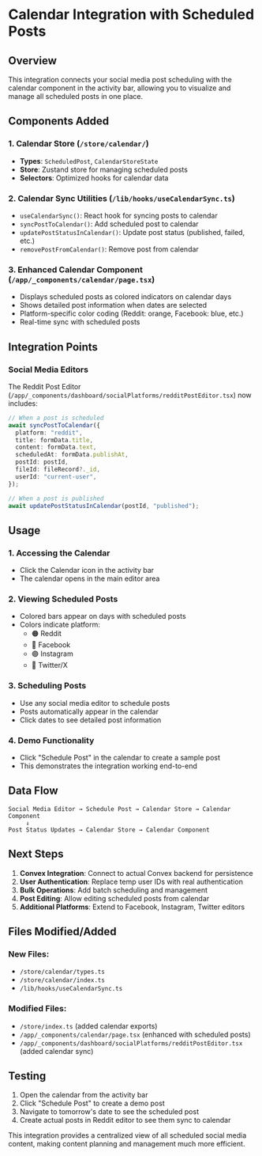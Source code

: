 # Calendar Integration with Scheduled Posts

## Overview

This integration connects your social media post scheduling with the calendar component in the activity bar, allowing you to visualize and manage all scheduled posts in one place.

## Components Added

### 1. Calendar Store (`/store/calendar/`)

- **Types**: `ScheduledPost`, `CalendarStoreState`
- **Store**: Zustand store for managing scheduled posts
- **Selectors**: Optimized hooks for calendar data

### 2. Calendar Sync Utilities (`/lib/hooks/useCalendarSync.ts`)

- `useCalendarSync()`: React hook for syncing posts to calendar
- `syncPostToCalendar()`: Add scheduled post to calendar
- `updatePostStatusInCalendar()`: Update post status (published, failed, etc.)
- `removePostFromCalendar()`: Remove post from calendar

### 3. Enhanced Calendar Component (`/app/_components/calendar/page.tsx`)

- Displays scheduled posts as colored indicators on calendar days
- Shows detailed post information when dates are selected
- Platform-specific color coding (Reddit: orange, Facebook: blue, etc.)
- Real-time sync with scheduled posts

## Integration Points

### Social Media Editors

The Reddit Post Editor (`/app/_components/dashboard/socialPlatforms/redditPostEditor.tsx`) now includes:

```typescript
// When a post is scheduled
await syncPostToCalendar({
  platform: "reddit",
  title: formData.title,
  content: formData.text,
  scheduledAt: formData.publishAt,
  postId: postId,
  fileId: fileRecord?._id,
  userId: "current-user",
});

// When a post is published
await updatePostStatusInCalendar(postId, "published");
```

## Usage

### 1. Accessing the Calendar

- Click the Calendar icon in the activity bar
- The calendar opens in the main editor area

### 2. Viewing Scheduled Posts

- Colored bars appear on days with scheduled posts
- Colors indicate platform:
  - 🟠 Reddit
  - 🔵 Facebook
  - 🟣 Instagram
  - 🔷 Twitter/X

### 3. Scheduling Posts

- Use any social media editor to schedule posts
- Posts automatically appear in the calendar
- Click dates to see detailed post information

### 4. Demo Functionality

- Click "Schedule Post" in the calendar to create a sample post
- This demonstrates the integration working end-to-end

## Data Flow

```
Social Media Editor → Schedule Post → Calendar Store → Calendar Component
     ↓
Post Status Updates → Calendar Store → Calendar Component
```

## Next Steps

1. **Convex Integration**: Connect to actual Convex backend for persistence
2. **User Authentication**: Replace temp user IDs with real authentication
3. **Bulk Operations**: Add batch scheduling and management
4. **Post Editing**: Allow editing scheduled posts from calendar
5. **Additional Platforms**: Extend to Facebook, Instagram, Twitter editors

## Files Modified/Added

### New Files:

- `/store/calendar/types.ts`
- `/store/calendar/index.ts`
- `/lib/hooks/useCalendarSync.ts`

### Modified Files:

- `/store/index.ts` (added calendar exports)
- `/app/_components/calendar/page.tsx` (enhanced with scheduled posts)
- `/app/_components/dashboard/socialPlatforms/redditPostEditor.tsx` (added calendar sync)

## Testing

1. Open the calendar from the activity bar
2. Click "Schedule Post" to create a demo post
3. Navigate to tomorrow's date to see the scheduled post
4. Create actual posts in Reddit editor to see them sync to calendar

This integration provides a centralized view of all scheduled social media content, making content planning and management much more efficient.

